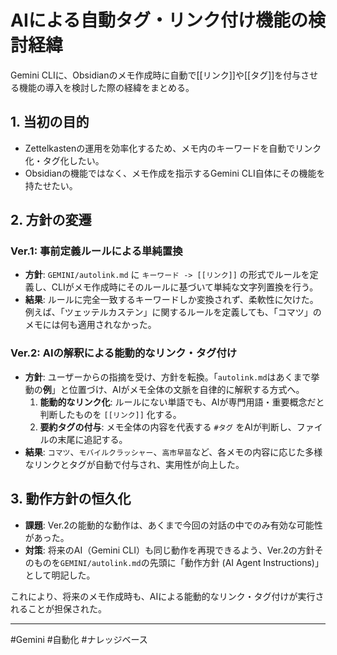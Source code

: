 # AIによる自動タグ・リンク付け機能の検討経緯

Gemini CLIに、Obsidianのメモ作成時に自動で[[リンク]]や[[タグ]]を付与させる機能の導入を検討した際の経緯をまとめる。

## 1. 当初の目的
- Zettelkastenの運用を効率化するため、メモ内のキーワードを自動でリンク化・タグ化したい。
- Obsidianの機能ではなく、メモ作成を指示するGemini CLI自体にその機能を持たせたい。

## 2. 方針の変遷

### Ver.1: 事前定義ルールによる単純置換
- **方針**: `GEMINI/autolink.md` に `キーワード -> [[リンク]]` の形式でルールを定義し、CLIがメモ作成時にそのルールに基づいて単純な文字列置換を行う。
- **結果**: ルールに完全一致するキーワードしか変換されず、柔軟性に欠けた。例えば、「ツェッテルカステン」に関するルールを定義しても、「コマツ」のメモには何も適用されなかった。

### Ver.2: AIの解釈による能動的なリンク・タグ付け
- **方針**: ユーザーからの指摘を受け、方針を転換。「`autolink.md`はあくまで挙動の**例**」と位置づけ、AIがメモ全体の文脈を自律的に解釈する方式へ。
    1.  **能動的なリンク化**: ルールにない単語でも、AIが専門用語・重要概念だと判断したものを `[[リンク]]` 化する。
    2.  **要約タグの付与**: メモ全体の内容を代表する `#タグ` をAIが判断し、ファイルの末尾に追記する。
- **結果**: `コマツ`、`モバイルクラッシャー`、`高市早苗`など、各メモの内容に応じた多様なリンクとタグが自動で付与され、実用性が向上した。

## 3. 動作方針の恒久化
- **課題**: Ver.2の能動的な動作は、あくまで今回の対話の中でのみ有効な可能性があった。
- **対策**: 将来のAI（Gemini CLI）も同じ動作を再現できるよう、Ver.2の方針そのものを`GEMINI/autolink.md`の先頭に「動作方針 (AI Agent Instructions)」として明記した。

これにより、将来のメモ作成時も、AIによる能動的なリンク・タグ付けが実行されることが担保された。

---

#Gemini #自動化 #ナレッジベース